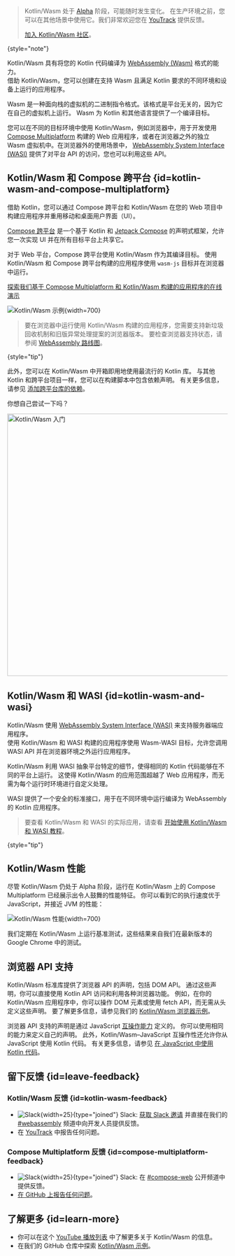 [//]: # (title: Kotlin/Wasm)

> Kotlin/Wasm 处于 [Alpha](components-stability.md) 阶段，可能随时发生变化。
> 在生产环境之前，您可以在其他场景中使用它。我们非常欢迎您在 [YouTrack](https://youtrack.jetbrains.com/issue/KT-56492) 提供反馈。
>
> [加入 Kotlin/Wasm 社区](https://slack-chats.kotlinlang.org/c/webassembly)。
>
{style="note"}

Kotlin/Wasm 具有将您的 Kotlin 代码编译为 [WebAssembly (Wasm)](https://webassembly.org/) 格式的能力。  
借助 Kotlin/Wasm，您可以创建在支持 Wasm 且满足 Kotlin 要求的不同环境和设备上运行的应用程序。

Wasm 是一种面向栈的虚拟机的二进制指令格式。该格式是平台无关的，因为它在自己的虚拟机上运行。
Wasm 为 Kotlin 和其他语言提供了一个编译目标。

您可以在不同的目标环境中使用 Kotlin/Wasm，例如浏览器中，用于开发使用
[Compose Multiplatform](https://www.jetbrains.com/lp/compose-multiplatform/) 构建的 Web 应用程序，或者在浏览器之外的独立
Wasm 虚拟机中。在浏览器外的使用场景中， [WebAssembly System Interface (WASI)](https://wasi.dev/)
提供了对平台 API 的访问，您也可以利用这些 API。


## Kotlin/Wasm 和 Compose 跨平台 {id=kotlin-wasm-and-compose-multiplatform}

借助 Kotlin，您可以通过 Compose 跨平台和 Kotlin/Wasm 在您的 Web 项目中构建应用程序并重用移动和桌面用户界面（UI）。

[Compose 跨平台](https://www.jetbrains.com/lp/compose-multiplatform/) 是一个基于 Kotlin 和
[Jetpack Compose](https://developer.android.com/jetpack/compose) 的声明式框架，允许您一次实现 UI 并在所有目标平台上共享它。

对于 Web 平台，Compose 跨平台使用 Kotlin/Wasm 作为其编译目标。
使用 Kotlin/Wasm 和 Compose 跨平台构建的应用程序使用 `wasm-js` 目标并在浏览器中运行。

[探索我们基于 Compose Multiplatform 和 Kotlin/Wasm 构建的应用程序的在线演示](https://zal.im/wasm/jetsnack/)

![Kotlin/Wasm 示例](wasm-demo.png){width=700}

> 要在浏览器中运行使用 Kotlin/Wasm 构建的应用程序，您需要支持新垃圾回收机制和旧版异常处理提案的浏览器版本。
> 要检查浏览器支持状态，请参阅 [WebAssembly 路线图](https://webassembly.org/roadmap/)。
>
{style="tip"}

此外，您可以在 Kotlin/Wasm 中开箱即用地使用最流行的 Kotlin 库。
与其他 Kotlin 和跨平台项目一样，您可以在构建脚本中包含依赖声明。
有关更多信息，请参见 [添加跨平台库的依赖](multiplatform-add-dependencies.md)。

你想自己尝试一下吗？

<a href="wasm-get-started.md"><img src="wasm-get-started-button.svg" width="600" alt="Kotlin/Wasm 入门" style="block"/></a>

## Kotlin/Wasm 和 WASI {id=kotlin-wasm-and-wasi}

Kotlin/Wasm 使用 [WebAssembly System Interface (WASI)](https://wasi.dev/) 来支持服务器端应用程序。  
使用 Kotlin/Wasm 和 WASI 构建的应用程序使用 Wasm-WASI 目标，允许您调用 WASI API 并在浏览器环境之外运行应用程序。

Kotlin/Wasm 利用 WASI 抽象平台特定的细节，使得相同的 Kotlin 代码能够在不同的平台上运行。
这使得 Kotlin/Wasm 的应用范围超越了 Web 应用程序，而无需为每个运行时环境进行自定义处理。

WASI 提供了一个安全的标准接口，用于在不同环境中运行编译为 WebAssembly 的 Kotlin 应用程序。

> 要查看 Kotlin/Wasm 和 WASI 的实际应用，请查看 [开始使用 Kotlin/Wasm 和 WASI 教程](wasm-wasi.md)。
>
{style="tip"}

## Kotlin/Wasm 性能

尽管 Kotlin/Wasm 仍处于 Alpha 阶段，运行在 Kotlin/Wasm 上的 Compose Multiplatform 已经展示出令人鼓舞的性能特征。
你可以看到它的执行速度优于 JavaScript，并接近 JVM 的性能：

![Kotlin/Wasm 性能](wasm-performance-compose.png){width=700}

我们定期在 Kotlin/Wasm 上运行基准测试，这些结果来自我们在最新版本的 Google Chrome 中的测试。

## 浏览器 API 支持

Kotlin/Wasm 标准库提供了浏览器 API 的声明，包括 DOM API。
通过这些声明，你可以直接使用 Kotlin API 访问和利用各种浏览器功能。
例如，在你的 Kotlin/Wasm 应用程序中，你可以操作 DOM 元素或使用 fetch API，而无需从头定义这些声明。
要了解更多信息，请参见我们的 [Kotlin/Wasm 浏览器示例](https://github.com/Kotlin/kotlin-wasm-examples/tree/main/browser-example)。

浏览器 API 支持的声明是通过 JavaScript [互操作能力](wasm-js-interop.md) 定义的。
你可以使用相同的能力来定义自己的声明。 此外，Kotlin/Wasm–JavaScript 互操作性还允许你从 JavaScript 使用 Kotlin 代码。
有关更多信息，请参见 [在 JavaScript 中使用 Kotlin 代码](wasm-js-interop.md#use-kotlin-code-in-javascript)。

## 留下反馈 {id=leave-feedback}

### Kotlin/Wasm 反馈 {id=kotlin-wasm-feedback}

* ![Slack](slack.svg){width=25}{type="joined"} Slack: [获取 Slack 邀请](https://surveys.jetbrains.com/s3/kotlin-slack-sign-up) 并直接在我们的 [#webassembly](https://kotlinlang.slack.com/archives/CDFP59223) 频道中向开发人员提供反馈。
* 在 [YouTrack](https://youtrack.jetbrains.com/issue/KT-56492) 中报告任何问题。

### Compose Multiplatform 反馈 {id=compose-multiplatform-feedback}

* ![Slack](slack.svg){width=25}{type="joined"} Slack: 在 [#compose-web](https://slack-chats.kotlinlang.org/c/compose-web) 公开频道中提供反馈。
* [在 GitHub 上报告任何问题](https://github.com/JetBrains/compose-multiplatform/issues)。

## 了解更多 {id=learn-more}

* 你可以在这个 [YouTube 播放列表](https://kotl.in/wasm-pl) 中了解更多关于 Kotlin/Wasm 的信息。
* 在我们的 GitHub 仓库中探索 [Kotlin/Wasm 示例](https://github.com/Kotlin/kotlin-wasm-examples)。